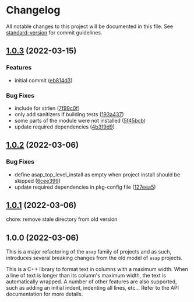 # Changelog

All notable changes to this project will be documented in this file. See [standard-version](https://github.com/conventional-changelog/standard-version) for commit guidelines.

## [1.0.3](http://github.com/abdes/asap/compare/v1.0.2...v1.0.3) (2022-03-15)

### Features

- initial commit ([eb814d3](http://github.com/abdes/asap/commit/eb814d363952ea3ef6e78f2a99fb6005d70858c8))

### Bug Fixes

- include <cstring> for strlen ([7f99c0f](http://github.com/abdes/asap/commit/7f99c0fe9079f5ce29429c1cc3c5d7c4f30cd699))
- only add sanitizers if building tests ([193a437](http://github.com/abdes/asap/commit/193a437c9a86a90fb2746bab47d2c03fe49a22be))
- some parts of the module were not installed ([5f45bcb](http://github.com/abdes/asap/commit/5f45bcb6a550deff0a1bea9beb20f3abd81cbe97))
- update required dependencies ([4b3f9d9](http://github.com/abdes/asap/commit/4b3f9d9a17c5649fa477cacbd69324420c62b447))

## [1.0.2](http://github.com/abdes/asap/compare/v1.0.1...v1.0.2) (2022-03-06)

### Bug Fixes

- define asap_top_level_install as empty when project install should be skipped ([6cee399](http://github.com/abdes/asap/commit/6cee3997462b47b9c3fc382e2c65fd05ceddcff2))
- update required dependencies in pkg-config file ([127eea5](http://github.com/abdes/asap/commit/127eea5d8d87ba66d90861ed6a0ac9eb7668b428))

## [1.0.1](http://github.com/abdes/asap/compare/v1.0.0...v1.0.1) (2022-03-06)

chore: remove stale directory from old version

## 1.0.0 (2022-03-06)

This is a major refactoring of the `asap` family of projects and as such,
introduces several breaking changes from the old model of `asap` projects.

This is a C++ library to format text in columns with a maximum width. When a
line of text is longer than its column's maximum width, the text is
automatically wrapped. A number of other features are also supported, such as
adding an initial indent, indenting all lines, etc... Refer to the API
documentation for more details.

